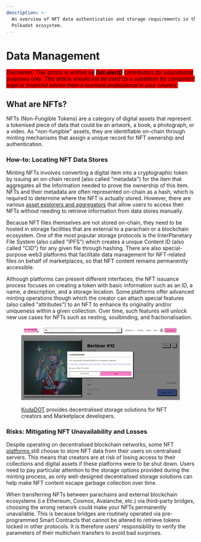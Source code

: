 ```yaml
---
description: >-
  An overview of NFT data authentication and storage requirements in the
  Polkadot ecosystem.
---
```


# Data Management

_<mark style="background-color:red;">Disclaimer: This article is written by</mark> <mark style="background-color:red;"></mark><mark style="background-color:red;">**Dot.alert()**</mark> <mark style="background-color:red;"></mark><mark style="background-color:red;">contributors for educational purposes only. This article should not be used as a substitute for competent legal or financial advice from a licensed professional in your country.</mark>_



## What are NFTs?

NFTs (Non-Fungible Tokens) are a category of digital assets that represent a tokenised piece of data that could be an artwork, a book, a photograph, or a video. As "non-fungible" assets, they are identifiable on-chain through minting mechanisms that assign a unique record for NFT ownership and authentication.&#x20;



### How-to: Locating NFT Data Stores

Minting NFTs involves converting a digital item into a cryptographic token by issuing an on-chain record (also called "metadata") for the item that aggregates all the information needed to prove the ownership of this item. NFTs and their metadata are often represented on-chain as a hash, which is required to determine where the NFT is actually stored. However, there are various [asset explorers and aggregators](../../../useful-tools/explorers.md) that allow users to access their NFTs without needing to retrieve information from data stores manually.&#x20;

Because NFT files themselves are not stored on-chain, they need to be hosted in storage facilities that are external to a parachain or a blockchain ecosystem. One of the most popular storage protocols is the InterPlanetary File System (also called "IPFS") which creates a unique Content ID (also called "CID") for any given file through hashing. There are also special-purpose web3 platforms that facilitate data management for NFT-related files on behalf of marketplaces, so that NFT content remains permanently accessible.

Although platforms can present different interfaces, the NFT issuance process focuses on creating a token with basic information such as an ID, a name, a description, and a storage location. Some platforms offer advanced minting operations though which the creator can attach special features (also called "attributes") to an NFT to enhance its originality and/or uniqueness within a given collection. Over time, such features will unlock new use cases for NFTs such as nesting, soulbinding, and fractionalisation.

<figure><img src="../../../.gitbook/assets/O_NFTKodaDOTStore.JPG" alt="Interface of KodaDOT NFT marketplace linking to custom NFT data stored."><figcaption><p><a href="https://kodadot.xyz/">KodaDOT</a> provides decentralised storage solutions for NFT creators and Marketplace developers.</p></figcaption></figure>

### Risks: Mitigating NFT Unavailability and Losses

Despite operating on decentralised blockchain networks, some NFT [platforms ](../../5.regulations/platforms/)still choose to store NFT data from their users on centralised servers. This means that creators are at risk of losing access to their collections and digital assets if these platforms were to be shut down. Users need to pay particular attention to the storage options provided during the minting process, as only well-designed decentralised storage solutions can help make NFT content escape garbage collection over time.

When transferring NFTs between parachains and external blockchain ecosystems (i.e Ethereum, Cosmos, Avalanche, etc.) via third-party bridges, choosing the wrong network could make your NFTs permanently unavailable. This is because bridges are routinely operated via pre-programmed Smart Contracts that cannot be altered to retrieve tokens locked in other protocols. It is therefore users' responsibility to verify the parameters of their multichain transfers to avoid bad surprises.

